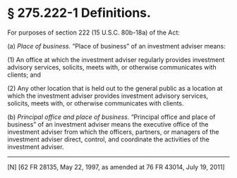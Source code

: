 # § 275.222-1   Definitions.

For purposes of section 222 (15 U.S.C. 80b-18a) of the Act:


(a) *Place of business.* “Place of business” of an investment adviser means:


(1) An office at which the investment adviser regularly provides investment advisory services, solicits, meets with, or otherwise communicates with clients; and


(2) Any other location that is held out to the general public as a location at which the investment adviser provides investment advisory services, solicits, meets with, or otherwise communicates with clients.


(b) *Principal office and place of business.* “Principal office and place of business” of an investment adviser means the executive office of the investment adviser from which the officers, partners, or managers of the investment adviser direct, control, and coordinate the activities of the investment adviser.



---

[N] [62 FR 28135, May 22, 1997, as amended at 76 FR 43014, July 19, 2011]




